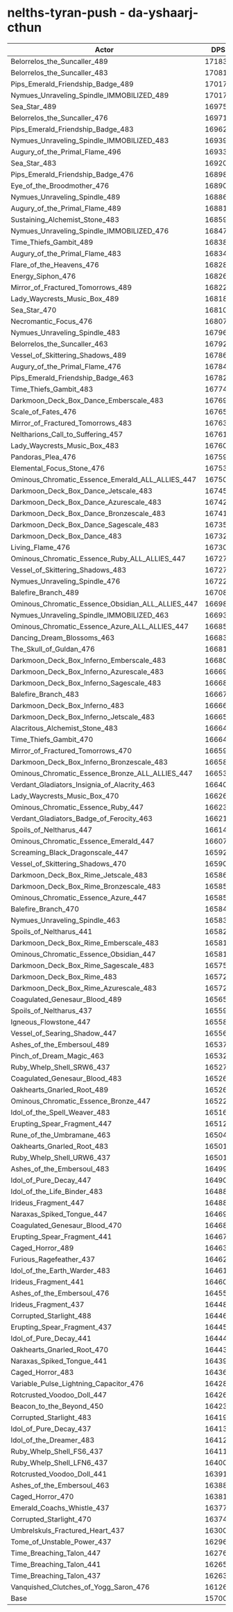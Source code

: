 # nelths-tyran-push - da-yshaarj-cthun
| Actor | DPS | Increase |
|---|:---:|:---:|
|Belorrelos_the_Suncaller_489|171839|9.45%|
|Belorrelos_the_Suncaller_483|170810|8.79%|
|Pips_Emerald_Friendship_Badge_489|170179|8.39%|
|Nymues_Unraveling_Spindle_IMMOBILIZED_489|170177|8.39%|
|Sea_Star_489|169756|8.12%|
|Belorrelos_the_Suncaller_476|169714|8.10%|
|Pips_Emerald_Friendship_Badge_483|169626|8.04%|
|Nymues_Unraveling_Spindle_IMMOBILIZED_483|169398|7.89%|
|Augury_of_the_Primal_Flame_496|169331|7.85%|
|Sea_Star_483|169207|7.77%|
|Pips_Emerald_Friendship_Badge_476|168985|7.63%|
|Eye_of_the_Broodmother_476|168902|7.58%|
|Nymues_Unraveling_Spindle_489|168864|7.55%|
|Augury_of_the_Primal_Flame_489|168811|7.52%|
|Sustaining_Alchemist_Stone_483|168595|7.38%|
|Nymues_Unraveling_Spindle_IMMOBILIZED_476|168475|7.31%|
|Time_Thiefs_Gambit_489|168388|7.25%|
|Augury_of_the_Primal_Flame_483|168348|7.23%|
|Flare_of_the_Heavens_476|168284|7.19%|
|Energy_Siphon_476|168265|7.17%|
|Mirror_of_Fractured_Tomorrows_489|168220|7.14%|
|Lady_Waycrests_Music_Box_489|168180|7.12%|
|Sea_Star_470|168105|7.07%|
|Necromantic_Focus_476|168071|7.05%|
|Nymues_Unraveling_Spindle_483|167960|6.98%|
|Belorrelos_the_Suncaller_463|167921|6.95%|
|Vessel_of_Skittering_Shadows_489|167869|6.92%|
|Augury_of_the_Primal_Flame_476|167842|6.90%|
|Pips_Emerald_Friendship_Badge_463|167821|6.89%|
|Time_Thiefs_Gambit_483|167741|6.84%|
|Darkmoon_Deck_Box_Dance_Emberscale_483|167690|6.81%|
|Scale_of_Fates_476|167655|6.78%|
|Mirror_of_Fractured_Tomorrows_483|167633|6.77%|
|Neltharions_Call_to_Suffering_457|167614|6.76%|
|Lady_Waycrests_Music_Box_483|167608|6.75%|
|Pandoras_Plea_476|167596|6.75%|
|Elemental_Focus_Stone_476|167537|6.71%|
|Ominous_Chromatic_Essence_Emerald_ALL_ALLIES_447|167504|6.69%|
|Darkmoon_Deck_Box_Dance_Jetscale_483|167450|6.65%|
|Darkmoon_Deck_Box_Dance_Azurescale_483|167421|6.64%|
|Darkmoon_Deck_Box_Dance_Bronzescale_483|167419|6.63%|
|Darkmoon_Deck_Box_Dance_Sagescale_483|167359|6.60%|
|Darkmoon_Deck_Box_Dance_483|167321|6.57%|
|Living_Flame_476|167301|6.56%|
|Ominous_Chromatic_Essence_Ruby_ALL_ALLIES_447|167279|6.55%|
|Vessel_of_Skittering_Shadows_483|167275|6.54%|
|Nymues_Unraveling_Spindle_476|167229|6.51%|
|Balefire_Branch_489|167089|6.42%|
|Ominous_Chromatic_Essence_Obsidian_ALL_ALLIES_447|166988|6.36%|
|Nymues_Unraveling_Spindle_IMMOBILIZED_463|166937|6.33%|
|Ominous_Chromatic_Essence_Azure_ALL_ALLIES_447|166853|6.27%|
|Dancing_Dream_Blossoms_463|166831|6.26%|
|The_Skull_of_Guldan_476|166814|6.25%|
|Darkmoon_Deck_Box_Inferno_Emberscale_483|166803|6.24%|
|Darkmoon_Deck_Box_Inferno_Azurescale_483|166696|6.17%|
|Darkmoon_Deck_Box_Inferno_Sagescale_483|166687|6.17%|
|Balefire_Branch_483|166672|6.16%|
|Darkmoon_Deck_Box_Inferno_483|166662|6.15%|
|Darkmoon_Deck_Box_Inferno_Jetscale_483|166656|6.15%|
|Alacritous_Alchemist_Stone_483|166646|6.14%|
|Time_Thiefs_Gambit_470|166643|6.14%|
|Mirror_of_Fractured_Tomorrows_470|166599|6.11%|
|Darkmoon_Deck_Box_Inferno_Bronzescale_483|166589|6.11%|
|Ominous_Chromatic_Essence_Bronze_ALL_ALLIES_447|166539|6.07%|
|Verdant_Gladiators_Insignia_of_Alacrity_463|166403|5.99%|
|Lady_Waycrests_Music_Box_470|166264|5.90%|
|Ominous_Chromatic_Essence_Ruby_447|166239|5.88%|
|Verdant_Gladiators_Badge_of_Ferocity_463|166216|5.87%|
|Spoils_of_Neltharus_447|166148|5.82%|
|Ominous_Chromatic_Essence_Emerald_447|166076|5.78%|
|Screaming_Black_Dragonscale_447|165927|5.68%|
|Vessel_of_Skittering_Shadows_470|165901|5.67%|
|Darkmoon_Deck_Box_Rime_Jetscale_483|165862|5.64%|
|Darkmoon_Deck_Box_Rime_Bronzescale_483|165853|5.64%|
|Ominous_Chromatic_Essence_Azure_447|165853|5.64%|
|Balefire_Branch_470|165842|5.63%|
|Nymues_Unraveling_Spindle_463|165837|5.63%|
|Spoils_of_Neltharus_441|165820|5.62%|
|Darkmoon_Deck_Box_Rime_Emberscale_483|165817|5.61%|
|Ominous_Chromatic_Essence_Obsidian_447|165811|5.61%|
|Darkmoon_Deck_Box_Rime_Sagescale_483|165755|5.57%|
|Darkmoon_Deck_Box_Rime_483|165726|5.56%|
|Darkmoon_Deck_Box_Rime_Azurescale_483|165724|5.55%|
|Coagulated_Genesaur_Blood_489|165653|5.51%|
|Spoils_of_Neltharus_437|165591|5.47%|
|Igneous_Flowstone_447|165587|5.47%|
|Vessel_of_Searing_Shadow_447|165562|5.45%|
|Ashes_of_the_Embersoul_489|165376|5.33%|
|Pinch_of_Dream_Magic_463|165322|5.30%|
|Ruby_Whelp_Shell_SRW6_437|165277|5.27%|
|Coagulated_Genesaur_Blood_483|165266|5.26%|
|Oakhearts_Gnarled_Root_489|165260|5.26%|
|Ominous_Chromatic_Essence_Bronze_447|165228|5.24%|
|Idol_of_the_Spell_Weaver_483|165160|5.20%|
|Erupting_Spear_Fragment_447|165126|5.17%|
|Rune_of_the_Umbramane_463|165040|5.12%|
|Oakhearts_Gnarled_Root_483|165019|5.11%|
|Ruby_Whelp_Shell_URW6_437|165010|5.10%|
|Ashes_of_the_Embersoul_483|164995|5.09%|
|Idol_of_Pure_Decay_447|164904|5.03%|
|Idol_of_the_Life_Binder_483|164885|5.02%|
|Irideus_Fragment_447|164880|5.02%|
|Naraxas_Spiked_Tongue_447|164695|4.90%|
|Coagulated_Genesaur_Blood_470|164686|4.89%|
|Erupting_Spear_Fragment_441|164679|4.89%|
|Caged_Horror_489|164634|4.86%|
|Furious_Ragefeather_437|164629|4.86%|
|Idol_of_the_Earth_Warder_483|164615|4.85%|
|Irideus_Fragment_441|164601|4.84%|
|Ashes_of_the_Embersoul_476|164553|4.81%|
|Irideus_Fragment_437|164488|4.77%|
|Corrupted_Starlight_488|164467|4.75%|
|Erupting_Spear_Fragment_437|164451|4.74%|
|Idol_of_Pure_Decay_441|164445|4.74%|
|Oakhearts_Gnarled_Root_470|164433|4.73%|
|Naraxas_Spiked_Tongue_441|164396|4.71%|
|Caged_Horror_483|164367|4.69%|
|Variable_Pulse_Lightning_Capacitor_476|164280|4.63%|
|Rotcrusted_Voodoo_Doll_447|164267|4.63%|
|Beacon_to_the_Beyond_450|164238|4.61%|
|Corrupted_Starlight_483|164194|4.58%|
|Idol_of_Pure_Decay_437|164136|4.54%|
|Idol_of_the_Dreamer_483|164127|4.54%|
|Ruby_Whelp_Shell_FS6_437|164110|4.53%|
|Ruby_Whelp_Shell_LFN6_437|164009|4.46%|
|Rotcrusted_Voodoo_Doll_441|163916|4.40%|
|Ashes_of_the_Embersoul_463|163889|4.39%|
|Caged_Horror_470|163816|4.34%|
|Emerald_Coachs_Whistle_437|163777|4.31%|
|Corrupted_Starlight_470|163744|4.29%|
|Umbrelskuls_Fractured_Heart_437|163007|3.82%|
|Tome_of_Unstable_Power_437|162962|3.80%|
|Time_Breaching_Talon_447|162763|3.67%|
|Time_Breaching_Talon_441|162655|3.60%|
|Time_Breaching_Talon_437|162638|3.59%|
|Vanquished_Clutches_of_Yogg_Saron_476|161267|2.72%|
|Base|157003|0.00%|
